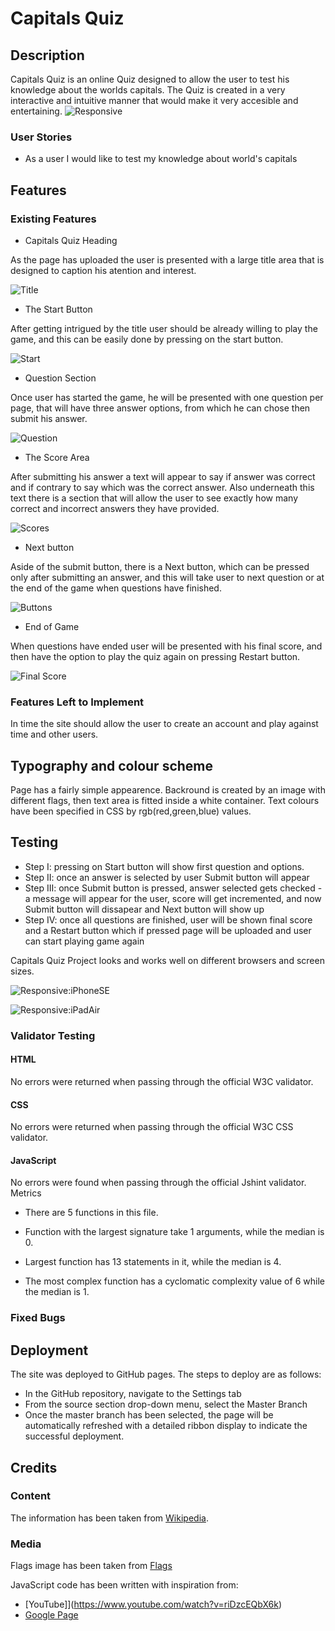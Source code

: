 # Capitals Quiz
## Description 
Capitals Quiz is an online Quiz designed to allow the user to test his knowledge about the worlds capitals. The Quiz is created in a very interactive and intuitive manner that would make it very accesible and entertaining. 
![Responsive](doc/screenshots/Responsive.png)

### User Stories
  * As a user I would like to test my knowledge about world's capitals

## Features
### Existing Features
  * Capitals Quiz Heading 

As the page has uploaded the user is presented with a large title area that is designed to caption his atention and interest.

![Title](doc/screenshots/title.png)

  * The Start Button

After getting intrigued by the title user should be already willing to play the game, and this can be easily done by pressing on the start button. 

![Start](doc/screenshots/Start.png)

  * Question Section

Once user has started the game, he will be presented with one question per page, that will have three answer options, from which he can chose then submit his answer. 

![Question](doc/screenshots/question.png)

  * The Score Area

After submitting his answer a text will appear to say if answer was correct and if contrary to say which was the correct answer. Also underneath this text there is a section that will allow the user to see exactly how many correct and incorrect answers they have provided.

![Scores](doc/screenshots/scoresarea.png)

  * Next button

Aside of the submit button, there is a Next button, which can be pressed only after submitting an answer, and this will take user to next question or at the end of the game when questions have finished. 

![Buttons](doc/screenshots/buttons.png)

  * End of Game

When questions have ended user will be presented with his final score, and then have the option to play the quiz again on pressing Restart button. 

![Final Score](doc/screenshots/finalscore.png)


### Features Left to Implement

In time the site should allow the user to create an account and play against time and other users.

## Typography and colour scheme
Page has a fairly simple appearence. Backround is created by an image with different flags, then text area is fitted inside a white container. Text colours have been specified in CSS by rgb(red,green,blue) values. 
 
## Testing
* Step I: pressing on Start button will show first question and options.
* Step II: once an answer is selected by user Submit button will appear
* Step III: once Submit button is pressed, answer selected gets checked - a message will appear for the user, score will get incremented, and now Submit button will dissapear and Next button will show up 
* Step IV: once all questions are finished, user will be shown final score and a Restart button which if pressed page will be uploaded and user can start playing game again

Capitals Quiz Project looks and works well on different browsers and screen sizes.

![Responsive:iPhoneSE](doc/screenshots/iPhoneSE.png)

![Responsive:iPadAir](doc/screenshots/iPadAir.png)


### Validator Testing
#### HTML

No errors were returned when passing through the official W3C validator.

#### CSS

No errors were returned when passing through the official W3C CSS validator.

#### JavaScript

No errors were found when passing through the official Jshint validator.
Metrics
* There are 5 functions in this file.

* Function with the largest signature take 1 arguments, while the median is 0.

* Largest function has 13 statements in it, while the median is 4.

* The most complex function has a cyclomatic complexity value of 6 while the median is 1.

### Fixed Bugs 

## Deployment
The site was deployed to GitHub pages. The steps to deploy are as follows:
  * In the GitHub repository, navigate to the Settings tab
  * From the source section drop-down menu, select the Master Branch
  * Once the master branch has been selected, the page will be automatically refreshed with a detailed ribbon display to indicate the successful deployment.

## Credits
### Content
The information has been taken from  [Wikipedia](https://en.wikipedia.org/wiki/List_of_national_capitals).


### Media
Flags image has been taken from [Flags](https://www.google.com/url?sa=i&url=https%3A%2F%2Fworld-geography-games.com%2Fen%2Fflags_world.html&psig=AOvVaw3MyrGIyn8J7m60q5d6ooqm&ust=1665961816204000&source=images&cd=vfe&ved=0CA0QjhxqFwoTCOCLrMSt4_oCFQAAAAAdAAAAABAE)

JavaScript code has been written with inspiration from:
* [YouTube]](https://www.youtube.com/watch?v=riDzcEQbX6k)
* [Google Page](https://simplestepscode.com/javascript-quiz-tutorial/)




